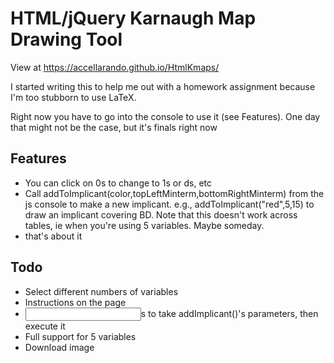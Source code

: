 # HTML/jQuery Karnaugh Map Drawing Tool

View at https://accellarando.github.io/HtmlKmaps/

I started writing this to help me out with a homework assignment because I'm too stubborn to use LaTeX.

Right now you have to go into the console to use it (see Features). One day that might not be the case, but it's finals right now

## Features
- You can click on 0s to change to 1s or ds, etc
- Call addToImplicant(color,topLeftMinterm,bottomRightMinterm) from the js console to make a new implicant. e.g., addToImplicant("red",5,15) to draw an implicant covering BD. Note that this doesn't work across tables, ie when you're using 5 variables. Maybe someday.
- that's about it

## Todo
- Select different numbers of variables
- Instructions on the page
- <input>s to take addImplicant()'s parameters, then execute it
- Full support for 5 variables
- Download image
